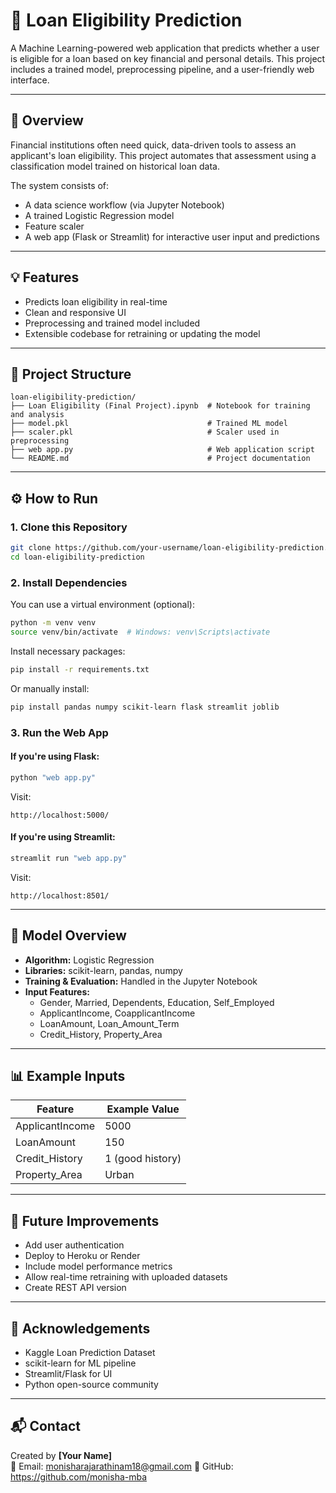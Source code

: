 # 🏦 Loan Eligibility Prediction

A Machine Learning-powered web application that predicts whether a user is eligible for a loan based on key financial and personal details. This project includes a trained model, preprocessing pipeline, and a user-friendly web interface.

---

## 📌 Overview

Financial institutions often need quick, data-driven tools to assess an applicant's loan eligibility. This project automates that assessment using a classification model trained on historical loan data.

The system consists of:
- A data science workflow (via Jupyter Notebook)
- A trained Logistic Regression model
- Feature scaler
- A web app (Flask or Streamlit) for interactive user input and predictions

---

## 💡 Features

- Predicts loan eligibility in real-time
- Clean and responsive UI
- Preprocessing and trained model included
- Extensible codebase for retraining or updating the model

---

## 📁 Project Structure

```
loan-eligibility-prediction/
├── Loan Eligibility (Final Project).ipynb  # Notebook for training and analysis
├── model.pkl                               # Trained ML model
├── scaler.pkl                              # Scaler used in preprocessing
├── web app.py                              # Web application script
└── README.md                               # Project documentation
```

---

## ⚙️ How to Run

### 1. Clone this Repository

```bash
git clone https://github.com/your-username/loan-eligibility-prediction.git
cd loan-eligibility-prediction
```

### 2. Install Dependencies

You can use a virtual environment (optional):

```bash
python -m venv venv
source venv/bin/activate  # Windows: venv\Scripts\activate
```

Install necessary packages:

```bash
pip install -r requirements.txt
```

Or manually install:

```bash
pip install pandas numpy scikit-learn flask streamlit joblib
```

### 3. Run the Web App

#### If you're using **Flask**:
```bash
python "web app.py"
```

Visit:
```
http://localhost:5000/
```

#### If you're using **Streamlit**:
```bash
streamlit run "web app.py"
```

Visit:
```
http://localhost:8501/
```

---

## 🧠 Model Overview

- **Algorithm:** Logistic Regression
- **Libraries:** scikit-learn, pandas, numpy
- **Training & Evaluation:** Handled in the Jupyter Notebook
- **Input Features:**
  - Gender, Married, Dependents, Education, Self_Employed
  - ApplicantIncome, CoapplicantIncome
  - LoanAmount, Loan_Amount_Term
  - Credit_History, Property_Area

---

## 📊 Example Inputs

| Feature              | Example Value     |
|----------------------|------------------|
| ApplicantIncome      | 5000             |
| LoanAmount           | 150              |
| Credit_History       | 1 (good history) |
| Property_Area        | Urban            |

---



## 🚀 Future Improvements

- Add user authentication
- Deploy to Heroku or Render
- Include model performance metrics
- Allow real-time retraining with uploaded datasets
- Create REST API version

---


## 🙌 Acknowledgements

- Kaggle Loan Prediction Dataset
- scikit-learn for ML pipeline
- Streamlit/Flask for UI
- Python open-source community

---

## 📬 Contact

Created by **[Your Name]**  
📧 Email: monisharajarathinam18@gmail.com 
🔗 GitHub: https://github.com/monisha-mba
